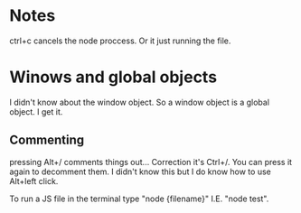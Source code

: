 # Notes

ctrl+c cancels the node proccess. Or it just running the file.

# Winows and global objects

I didn't know about the window object.
So a window object is a global object. I get it.

## Commenting

pressing Alt+/ comments things out...
Correction it's Ctrl+/.
You can press it again to decomment them.
I didn't know this but I do know how to use Alt+left click.

To run a JS file in the terminal type "node {filename}" I.E. "node test".

